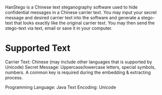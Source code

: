 HanStego is a Chinese text steganography software used to hide confidential messages in a Chinese carrier text. 
You may input your secret message and desired carrier text into the software and generate a stego-text that looks
exactly like the original carrier text. You may then send the stego-text via text, email or save it in your computer. 

Supported Text 
=================
Carrier Text: Chinese (may include other languages that is supported by Unicode) 
Secret Message: Uppercase/lowercase letters, special symbols, numbers. 
A common key is required during the embedding & extracting process. 

Programming Language: Java
Text Encoding: Unicode 
